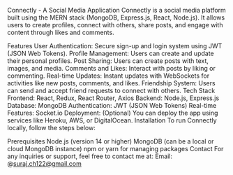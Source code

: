 Connectly - A Social Media Application
Connectly is a social media platform built using the MERN stack (MongoDB, Express.js, React, Node.js). It allows users to create profiles, connect with others, share posts, and engage with content through likes and comments.

Features
User Authentication: Secure sign-up and login system using JWT (JSON Web Tokens).
Profile Management: Users can create and update their personal profiles.
Post Sharing: Users can create posts with text, images, and media.
Comments and Likes: Interact with posts by liking or commenting.
Real-time Updates: Instant updates with WebSockets for activities like new posts, comments, and likes.
Friendship System: Users can send and accept friend requests to connect with others.
Tech Stack
Frontend: React, Redux, React Router, Axios
Backend: Node.js, Express.js
Database: MongoDB
Authentication: JWT (JSON Web Tokens)
Real-time Features: Socket.io
Deployment: (Optional) You can deploy the app using services like Heroku, AWS, or DigitalOcean.
Installation
To run Connectly locally, follow the steps below:

Prerequisites
Node.js (version 14 or higher)
MongoDB (can be a local or cloud MongoDB instance)
npm or yarn for managing packages
Contact
For any inquiries or support, feel free to contact me at:
Email: @suraj.ch122@gmail.com